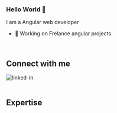 ### Hello World 👋
I am a Angular web developer
- 🔭 Working on Frelance angular projects


<br>

## Connect with me

[<img align="left" alt="linked-in" src="https://img.shields.io/badge/linkedin-%230077B5.svg?&style=for-the-badge&logo=linkedin&logoColor=white" />](https://www.linkedin.com/in/sunil-om-deshanur/)

<br>
<br>

## Expertise

<br>
<br>
